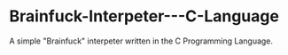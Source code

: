 # Brainfuck-Interpeter---C-Language
A simple "Brainfuck" interpeter written in the C Programming Language.
